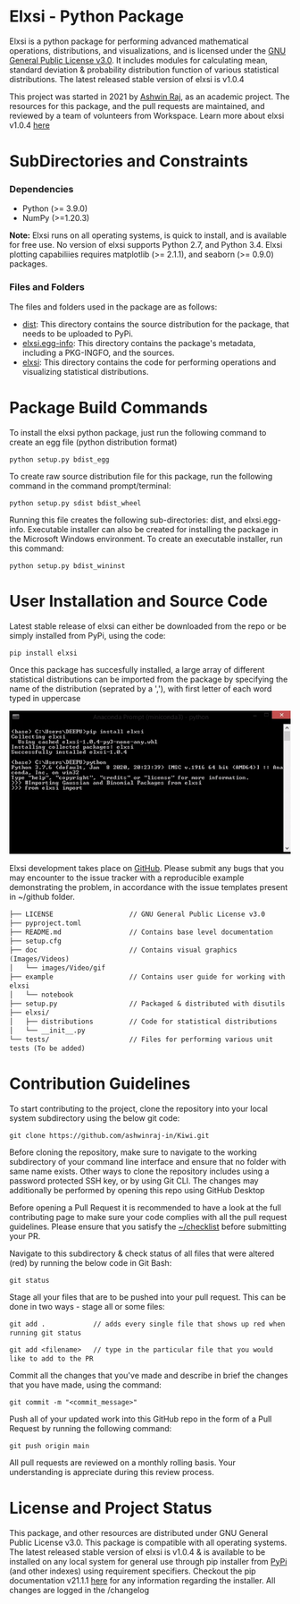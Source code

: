 # Elxsi - Python Package

Elxsi is a python package for performing advanced mathematical operations, distributions, and visualizations, and is licensed under the [GNU General Public License v3.0](https://github.com/thisisashwinraj/Elxsi-Mathematical-Python-Package/blob/main/LICENSE). It includes modules for calculating mean, standard deviation & probability distribution function of various statistical distributions. The latest released stable version of elxsi is v1.0.4

This project was started in 2021 by [Ashwin Raj](https://www.github.com/thisisashwinraj), as an academic project. The resources for this package, and the pull requests are maintained, and reviewed by a team of volunteers from Workspace. Learn more about elxsi v1.0.4 [here](https://pypi.org/project/elxsi/)


# SubDirectories and Constraints
### Dependencies
- Python (>= 3.9.0)
- NumPy (>=1.20.3)

**Note:**
Elxsi runs on all operating systems, is quick to install, and is available for free use. No version of elxsi supports Python 2.7, and Python 3.4. Elxsi plotting capabiliies requires matplotlib (>= 2.1.1), and seaborn (>= 0.9.0) packages.

### Files and Folders
The files and folders used in the package are as follows:
- [dist](https://github.com/thisisashwinraj/Elxsi-Mathematical-Python-Package/tree/main/dist): This directory contains the source distribution for the package, that needs to be uploaded to PyPi.
- [elxsi.egg-info](https://github.com/thisisashwinraj/Elxsi-Mathematical-Python-Package/tree/main/elxsi.egg-info): This directory contains the package's metadata, including a PKG-INGFO, and the sources.
- [elxsi](https://github.com/thisisashwinraj/Elxsi-Mathematical-Python-Package/tree/main/elxsi): This directory contains the code for performing operations and visualizing statistical distributions.

# Package Build Commands
To install the elxsi python package, just run the following command to create an egg file (python distribution format)
```
python setup.py bdist_egg
```
To create raw source distribution file for this package, run the following command in the command prompt/terminal:
```
python setup.py sdist bdist_wheel
```
Running this file creates the following sub-directories: dist, and elxsi.egg-info. Executable installer can also be created for installing the package in the Microsoft Windows environment. 
To create an executable installer, run this command:
```
python setup.py bdist_wininst
```
# User Installation and Source Code
Latest stable release of elxsi can either be downloaded from the repo or be simply installed from PyPi, using the code:
```
pip install elxsi
```
Once this package has succesfully installed, a large array of different statistical distributions can be imported from the package by specifying the name of the distribution (seprated by a ','), with first letter of each word typed in uppercase

![pip install elxsi](https://github.com/thisisashwinraj/Elxsi-Mathematical-Python-Package/blob/main/doc/gifs/elxsiReadmeGIF.gif)

Elxsi development takes place on [GitHub](https://github.com/thisisashwinraj/Elxsi-Mathematical-Python-Package). Please submit any bugs that you may encounter to the issue tracker with a reproducible example demonstrating the problem, in accordance with the issue templates present in ~/github folder.
    
    ├── LICENSE                   // GNU General Public License v3.0
    ├── pyproject.toml
    ├── README.md                 // Contains base level documentation
    ├── setup.cfg
    ├── doc                       // Contains visual graphics (Images/Videos)
    │   └── images/Video/gif 
    ├── example                   // Contains user guide for working with elxsi
    │   └── notebook
    ├── setup.py                  // Packaged & distributed with disutils
    ├── elxsi/
    │   ├── distributions         // Code for statistical distributions
    │   └── __init__.py
    └── tests/                    // Files for performing various unit tests (To be added)
    

# Contribution Guidelines
To start contributing to the project, clone the repository into your local system subdirectory using the below git code:
```
git clone https://github.com/ashwinraj-in/Kiwi.git
```
Before cloning the repository, make sure to navigate to the working subdirectory of your command line interface and ensure that no folder with same name exists. Other ways to clone the repository includes using a password protected SSH key, or by using Git CLI. The changes may additionally be performed by opening this repo using GitHub Desktop

Before opening a Pull Request it is recommended to have a look at the full contributing page to make sure your code complies with all the pull request guidelines. Please ensure that you satisfy the [~/checklist](https://github.com/thisisashwinraj/VerticalX-Recommendation-System/tree/main/Template%20Files/PULL_REQUEST_TEMPLATE) before submitting your PR.

Navigate to this subdirectory & check status of all files that were altered (red) by running the below code in Git Bash:
```
git status
```
Stage all your files that are to be pushed into your pull request. This can be done in two ways - stage all or some files:
```
git add .            // adds every single file that shows up red when running git status
```
```
git add <filename>   // type in the particular file that you would like to add to the PR
```

Commit all the changes that you've made and describe in brief the changes that you have made, using the command:
```
git commit -m "<commit_message>"
```
Push all of your updated work into this GitHub repo in the form of a Pull Request by running the following command:
```
git push origin main
```
All pull requests are reviewed on a monthly rolling basis. Your understanding is appreciate during this review process.

# License and Project Status
This package, and other resources are distributed under GNU General Public License v3.0. This package is compatible with all operating systems. The latest released stable version of elxsi is v1.0.4 & is available to be installed on any local system for general use through pip installer from [PyPi](https://pypi.org/project/elxsi/) (and other indexes) using requirement specifiers. Checkout the pip documentation v21.1.1 [here](https://pip.pypa.io/en/stable/) for any information regarding the installer. All changes are logged in the /changelog
